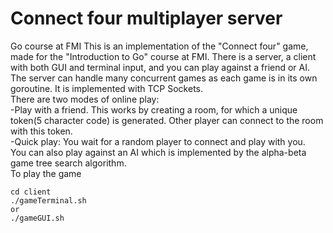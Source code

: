 # Connect four multiplayer server
Go course at FMI
This is an implementation of the "Connect four" game, made for the "Introduction to Go" course at FMI. There is a server, a client with both GUI and terminal input, and you can play against a friend or AI.
The server can handle many concurrent games as each game is in its own goroutine. It is implemented with TCP Sockets.  
There are two modes of online play:  
-Play with a friend. This works by creating a room, for which a unique token(5 character code) is generated. Other player can connect to the room with this token.  
-Quick play: You wait for a random player to connect and play with you.  
You can also play against an AI which is implemented by the alpha-beta game tree search algorithm.  
To play the game
```
cd client
./gameTerminal.sh 
or 
./gameGUI.sh
```

